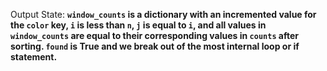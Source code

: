 Output State: **`window_counts` is a dictionary with an incremented value for the `color` key, `i` is less than `n`, `j` is equal to `i`, and all values in `window_counts` are equal to their corresponding values in `counts` after sorting. `found` is True and we break out of the most internal loop or if statement.**